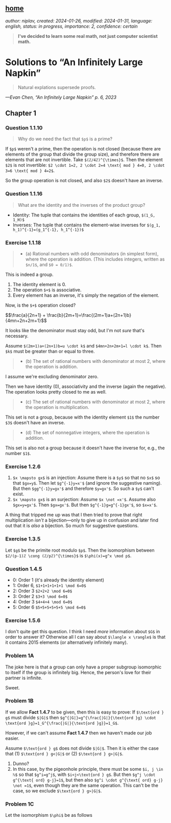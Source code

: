 [home](./index.md)
-------------------

*author: niplav, created: 2024-01-26, modified: 2024-01-31, language: english, status: in progress, importance: 2, confidence: certain*

> __I've decided to learn some real math, not just computer scientist
math.__

Solutions to “An Infinitely Large Napkin”
========================================

> Natural explations supersede proofs.

*—Evan Chen, “An Infinitely Large Napkin” p. 6, 2023*

Chapter 1
----------

### Question 1.1.10

> Why do we need the fact that `$p$` is a prime?

If `$p$` weren't a prime, then the operation is not closed (because there
are elements of the group that divide the group size), and therefore there
are elements that are not invertible. Take `$(ℤ/4ℤ)^{\times}$`. Then
the element `$2$` is not invertible:
`$2 \cdot 1=2, 2 \cdot 2=4 \text{ mod } 4=0, 2 \cdot 3=6 \text{ mod } 4=2$`.

So the group operation is not closed, and also `$2$` doesn't have
an inverse.

### Question 1.1.16


> What are the identity and the inverses of the product group?

* Identity: The tuple that contains the identities of each group, `$(1_G, 1_H)$`
* Inverses: The tuple that contains the element-wise inverses for `$(g_1, h_1)^{-1}=(g_1^{-1}, h_1^{-1})$`

### Exercise 1.1.18

> * (a) Rational numbers with odd denominators (in simplest form), where
the operation is addition. (This includes integers, written as `$n/1$`,
and `$0 = 0/1)$`.

This is indeed a group.

1. The identity element is 0.
2. The operation `$+$` is associative.
3. Every element has an inverse, it's simply the negation of the element.

Now, is the `$+$` operation closed?

<div>
	$$\frac{a}{2n+1} + \frac{b}{2m+1}=\frac{(2m+1)a+(2n+1)b}{4mn+2n+2m+1}$$
</div>

It looks like the denominator must stay odd, but I'm not *sure* that's
necessary.

Assume `$(2m+1)a+(2n+1)b=u \cdot k$` and `$4mn+2n+2m+1=l \cdot k$`. Then
`$k$` must be greater than or equal to three.

> * (b) The set of rational numbers with denominator at most 2, where the operation is addition.

I assume we're excluding denominator zero.

Then we have identity (0), associativity and the inverse (again the
negative). The operation looks pretty closed to me as well.

> * (c) The set of rational numbers with denominator at most 2, where the operation is multiplication.

This set is not a group, because with the identity element `$1$` the
number `$3$` doesn't have an inverse.

> * (d) The set of nonnegative integers, where the operation is addition.

This set is also not a group because it doesn't have the inverse for,
e.g., the number `$1$`.

### Exercise 1.2.6

1. `$x \mapsto gx$` is an injection: Assume there is a `$y$` so that no `$x$` so that `$gx=y$`. Then let `$g^{-1}y=x'$` (and ignore the suggestive naming). But then `$gg^{-1}y=gx'$` and therefore `$y=gx'$`. So such a `$y$` can't exist.
2. `$x \mapsto gx$` is an surjection: Assume `$x \not =x'$`. Assume also `$gx=y=gx'$`. Then `$gx=gx'$`. But then `$g^{-1}g=g^{-1}gx'$`, so `$x=x'$`.

A thing that tripped me up was that I then tried to prove that right
multiplication *isn't* a bijection—only to give up in confusion and
later find out that it is *also* a bijection. So much for suggestive
questions.

### Exercise 1.3.5

Let `$g$` be the primite root modulo `$p$`. Then the isomorphism between
`$ℤ/(p-1)ℤ \cong (ℤ/pℤ)^{\times}$` is `$\phi(x)=g^x \mod p$`.

### Question 1.4.5

* 0: Order 1 (it's already the identity element)
* 1: Order 6, `$1+1+1+1+1+1 \mod 6=0$`
* 2: Order 3 `$2+2+2 \mod 6=0$`
* 3: Order 2 `$3+3 \mod 6=0$`
* 4: Order 3 `$4+4+4 \mod 6=0$`
* 5: Order 6 `$5+5+5+5+5+5 \mod 6=0$`

### Exercise 1.5.6

I don't quite get this question. I think I need *more* information about
`$G$` in order to answer it? Otherwise all I can say about `$\langle x \rangle$`
is that it contains 2015 elements (or alternatively infinitely many).

### Problem 1A

The joke here is that a group can only have a proper subgroup isomorphic
to itself if the group is infinitely big. Hence, the person's love for
their partner is infinite.

Sweet.

### Problem 1B

If we allow __Fact 1.4.7__ to be given, then this is easy
to prove: If `$\text{ord } g$` must divide `$|G|$` then
`$g^{|G|}=g^{\frac{|G|}{\text{ord }g} \cdot \text{ord }g}=1_G^{\frac{|G|}{\text{ord }g}}=1_G$`.

However, if we can't assume __Fact 1.4.7__ then we haven't made our
job easier.

Assume `$\text{ord } g$` does not divide `$|G|$`. Then it is either the
case that (1) `$\text{ord } g<|G|$` or (2) `$\text{ord } g>|G|$`.

1. Dunno?
2. In this case, by the pigeonhole principle, there must be some `$i, j \in ℕ$` so that `$g^i=g^j$`, with `$i<j<\text{ord } g$`. But then `$g^j \cdot g^{\text{ ord} g-j}=1$`, but then also `$g^i \cdot g^{\text{ ord} g-j} \not =1$`, even though they are the same operation. This can't be the case, so we exclude `$\text{ord } g>|G|$`.

### Problem 1C

Let the isomorphism `$\phi$` be as follows<!--TODO-->
